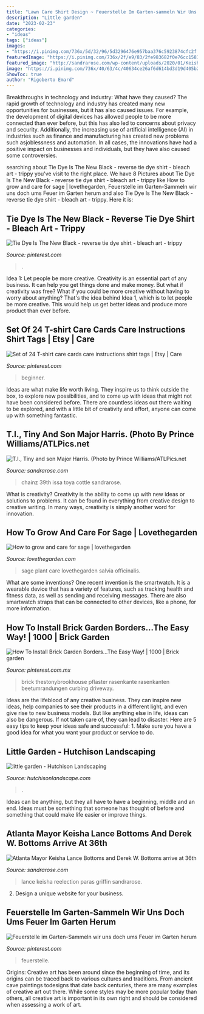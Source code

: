 ```yaml
---
title: "Lawn Care Shirt Design ~ Feuerstelle Im Garten-sammeln Wir Uns Doch Ums Feuer Im Garten Herum"
description: "Little garden"
date: "2023-02-23"
categories:
- "ideas"
tags: ["ideas"]
images:
- "https://i.pinimg.com/736x/5d/32/96/5d3296476e957baa376c5923874cfc2f.jpg"
featuredImage: "https://i.pinimg.com/736x/2f/e9/83/2fe983682f0e76cc1581332ed96fbbab.jpg"
featured_image: "http://sandrarose.com/wp-content/uploads/2020/01/Keisha-Lance-Bottoms-Derek-W.-Bottoms-GettyImages-650x879.jpg"
image: "https://i.pinimg.com/736x/40/63/4c/40634ce26af6d614bd3d19d405b2032b.jpg"
ShowToc: true
author: "Rigoberto Emard"
---
```



Breakthroughs in technology and industry: What have they caused?
The rapid growth of technology and industry has created many new opportunities for businesses, but it has also caused issues. For example, the development of digital devices has allowed people to be more connected than ever before, but this has also led to concerns about privacy and security. Additionally, the increasing use of artificial intelligence (AI) in industries such as finance and manufacturing has created new problems such asjoblessness and automation. In all cases, the innovations have had a positive impact on businesses and individuals, but they have also caused some controversies.

	

		
searching about Tie Dye Is The New Black - reverse tie dye shirt - bleach art - trippy you've visit to the right place. We have 8 Pictures about Tie Dye Is The New Black - reverse tie dye shirt - bleach art - trippy like How to grow and care for sage | lovethegarden, Feuerstelle im Garten-Sammeln wir uns doch ums Feuer im Garten herum and also Tie Dye Is The New Black - reverse tie dye shirt - bleach art - trippy. Here it is:
		
    
## Tie Dye Is The New Black - Reverse Tie Dye Shirt - Bleach Art - Trippy

<img loading=lazy src="https://i.pinimg.com/736x/40/63/4c/40634ce26af6d614bd3d19d405b2032b.jpg" onerror="this.onerror=null;this.src='https://tse4.mm.bing.net/th?id=OIP.trPkfaXFgQD16NWmNmJJlAHaJ3&amp;pid=15.1';" alt="Tie Dye Is The New Black - reverse tie dye shirt - bleach art - trippy">

_Source: pinterest.com_

>. 

	

Idea 1: Let people be more creative.
Creativity is an essential part of any business. It can help you get things done and make money. But what if creativity was free? What if you could be more creative without having to worry about anything? That's the idea behind Idea 1, which is to let people be more creative. This would help us get better ideas and produce more product than ever before.

    
## Set Of 24 T-shirt Care Cards Care Instructions Shirt Tags | Etsy | Care

<img loading=lazy src="https://i.pinimg.com/736x/ff/89/c1/ff89c17725aa228b1f54e466e669f81f.jpg" onerror="this.onerror=null;this.src='https://tse4.mm.bing.net/th?id=OIP.MKRZNYZdE2csYZwl0yIq-gHaJ3&amp;pid=15.1';" alt="Set of 24 T-shirt care cards care instructions shirt tags | Etsy | Care">

_Source: pinterest.com_

>beginner. 

	

Ideas are what make life worth living. They inspire us to think outside the box, to explore new possibilities, and to come up with ideas that might not have been considered before. There are countless ideas out there waiting to be explored, and with a little bit of creativity and effort, anyone can come up with something fantastic.

    
## T.I., Tiny And Son Major Harris. (Photo By Prince Williams/ATLPics.net

<img loading=lazy src="https://sandrarose.com/wp-content/uploads/2019/09/DSC_7277.jpg" onerror="this.onerror=null;this.src='https://tse4.mm.bing.net/th?id=OIP.Op55qhoGwpuwxR_9fZu8uwHaJ_&amp;pid=15.1';" alt="T.I., Tiny and son Major Harris. (Photo by Prince Williams/ATLPics.net">

_Source: sandrarose.com_

>chainz 39th issa toya cottle sandrarose. 

	

What is creativity?
Creativity is the ability to come up with new ideas or solutions to problems. It can be found in everything from creative design to creative writing. In many ways, creativity is simply another word for innovation.

    
## How To Grow And Care For Sage | Lovethegarden

<img loading=lazy src="https://www.lovethegarden.com/sites/default/files/styles/og_image/public/content/articles/UK_plant-finder-herbs-sage_main.jpg?itok=AvjAS4dh" onerror="this.onerror=null;this.src='https://tse3.mm.bing.net/th?id=OIP.NhG8eTodf3sl1-tqGHdVqQHaD4&amp;pid=15.1';" alt="How to grow and care for sage | lovethegarden">

_Source: lovethegarden.com_

>sage plant care lovethegarden salvia officinalis. 

	

What are some inventions?
One recent invention is the smartwatch. It is a wearable device that has a variety of features, such as tracking health and fitness data, as well as sending and receiving messages. There are also smartwatch straps that can be connected to other devices, like a phone, for more information.

    
## How To Install Brick Garden Borders…The Easy Way! | 1000 | Brick Garden

<img loading=lazy src="https://i.pinimg.com/736x/2f/e9/83/2fe983682f0e76cc1581332ed96fbbab.jpg" onerror="this.onerror=null;this.src='https://tse4.mm.bing.net/th?id=OIP.7H9Iym9s6DR-UqqPovsXEwHaJ4&amp;pid=15.1';" alt="How To Install Brick Garden Borders…The Easy Way! | 1000 | Brick garden">

_Source: pinterest.com.mx_

>brick thestonybrookhouse pflaster rasenkante rasenkanten beetumrandungen curbing driveway. 

	

Ideas are the lifeblood of any creative business. They can inspire new ideas, help companies to see their products in a different light, and even give rise to new business models. But like anything else in life, ideas can also be dangerous. If not taken care of, they can lead to disaster. Here are 5 easy tips to keep your ideas safe and successful: 1. Make sure you have a good idea for what you want your product or service to do.

    
## Little Garden - Hutchison Landscaping

<img loading=lazy src="https://hutchisonlandscape.com/wp-content/gallery/little-garden/20190511_160029.jpg" onerror="this.onerror=null;this.src='https://tse1.mm.bing.net/th?id=OIP.u8pXUFCKUYXyVovoHPPmtQHaJ3&amp;pid=15.1';" alt="little garden - Hutchison Landscaping">

_Source: hutchisonlandscape.com_

>. 

	

Ideas can be anything, but they all have to have a beginning, middle and an end. Ideas must be something that someone has thought of before and something that could make life easier or improve things.

    
## Atlanta Mayor Keisha Lance Bottoms And Derek W. Bottoms Arrive At 36th

<img loading=lazy src="http://sandrarose.com/wp-content/uploads/2020/01/Keisha-Lance-Bottoms-Derek-W.-Bottoms-GettyImages-650x879.jpg" onerror="this.onerror=null;this.src='https://tse4.mm.bing.net/th?id=OIP.s2lVDdba29zY0yrinIMgigHaKA&amp;pid=15.1';" alt="Atlanta Mayor Keisha Lance Bottoms and Derek W. Bottoms arrive at 36th">

_Source: sandrarose.com_

>lance keisha reelection paras griffin sandrarose. 

	

2. Design a unique website for your business.

    
## Feuerstelle Im Garten-Sammeln Wir Uns Doch Ums Feuer Im Garten Herum

<img loading=lazy src="https://i.pinimg.com/736x/5d/32/96/5d3296476e957baa376c5923874cfc2f.jpg" onerror="this.onerror=null;this.src='https://tse4.mm.bing.net/th?id=OIP.gFTZS2-WIpH8TUwDM2Cj7QAAAA&amp;pid=15.1';" alt="Feuerstelle im Garten-Sammeln wir uns doch ums Feuer im Garten herum">

_Source: pinterest.com_

>feuerstelle. 

	

Origins:
Creative art has been around since the beginning of time, and its origins can be traced back to various cultures and traditions. From ancient cave paintings todesigns that date back centuries, there are many examples of creative art out there. While some styles may be more popular today than others, all creative art is important in its own right and should be considered when assessing a work of art.

